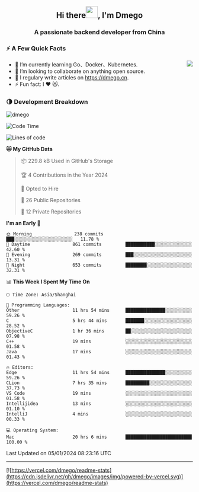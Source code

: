 <h2 align="center">Hi there<img src="https://cdn.jsdelivr.net/gh/dmego/images/img/Hi.gif" height="32" />, I'm Dmego </h2>
<h3 align="center">A passionate backend developer from China</h3>

### ⚡️ A Few Quick Facts

<img align="right" src="https://readme-stats-dmego.vercel.app/api?username=dmego&show_icons=true&icon_color=1573B3&hide_title=true&text_color=718096&bg_color=00000000&hide_border=true"/>

<ul>
    <li> 🌱 I’m currently learning Go、Docker、Kubernetes.</li>
    <li> 👯 I’m looking to collaborate on anything open source.</li>
    <li> 📝 I regulary write articles on <a href="https://dmego.cn">https://dmego.cn</a>.</li>
    <li> ⚡ Fun fact: I ❤️ 😻.</li>
</ul>

### 🌗 Development Breakdown

<img src="https://komarev.com/ghpvc/?username=dmego" alt="dmego" />

<!--START_SECTION:waka-->
![Code Time](http://img.shields.io/badge/Code%20Time-2%2C450%20hrs%206%20mins-blue)

![Lines of code](https://img.shields.io/badge/From%20Hello%20World%20I%27ve%20Written-681.2%20thousand%20lines%20of%20code-blue)

**🐱 My GitHub Data** 

> 📦 229.8 kB Used in GitHub's Storage 
 > 
> 🏆 4 Contributions in the Year 2024
 > 
> 💼 Opted to Hire
 > 
> 📜 26 Public Repositories 
 > 
> 🔑 12 Private Repositories 
 > 
**I'm an Early 🐤** 

```text
🌞 Morning                238 commits         ███░░░░░░░░░░░░░░░░░░░░░░   11.78 % 
🌆 Daytime                861 commits         ███████████░░░░░░░░░░░░░░   42.60 % 
🌃 Evening                269 commits         ███░░░░░░░░░░░░░░░░░░░░░░   13.31 % 
🌙 Night                  653 commits         ████████░░░░░░░░░░░░░░░░░   32.31 % 
```


📊 **This Week I Spent My Time On** 

```text
🕑︎ Time Zone: Asia/Shanghai

💬 Programming Languages: 
Other                    11 hrs 54 mins      ███████████████░░░░░░░░░░   59.26 % 
C                        5 hrs 44 mins       ███████░░░░░░░░░░░░░░░░░░   28.52 % 
ObjectiveC               1 hr 36 mins        ██░░░░░░░░░░░░░░░░░░░░░░░   07.98 % 
C++                      19 mins             ░░░░░░░░░░░░░░░░░░░░░░░░░   01.58 % 
Java                     17 mins             ░░░░░░░░░░░░░░░░░░░░░░░░░   01.43 % 

🔥 Editors: 
Edge                     11 hrs 54 mins      ███████████████░░░░░░░░░░   59.26 % 
CLion                    7 hrs 35 mins       █████████░░░░░░░░░░░░░░░░   37.73 % 
VS Code                  19 mins             ░░░░░░░░░░░░░░░░░░░░░░░░░   01.58 % 
Intellijidea             13 mins             ░░░░░░░░░░░░░░░░░░░░░░░░░   01.10 % 
IntelliJ                 4 mins              ░░░░░░░░░░░░░░░░░░░░░░░░░   00.33 % 

💻 Operating System: 
Mac                      20 hrs 6 mins       █████████████████████████   100.00 % 
```


 Last Updated on 05/01/2024 08:23:16 UTC
<!--END_SECTION:waka-->

---

[![https://vercel.com/dmego/readme-stats](https://cdn.jsdelivr.net/gh/dmego/images/img/powered-by-vercel.svg)](https://vercel.com/dmego/readme-stats)

